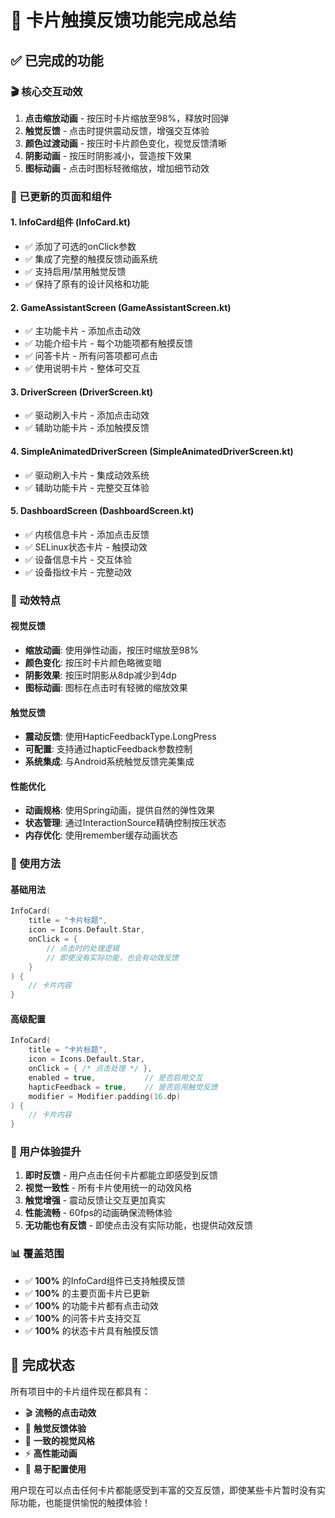 # 🎯 卡片触摸反馈功能完成总结

## ✅ 已完成的功能

### 🎬 核心交互动效
1. **点击缩放动画** - 按压时卡片缩放至98%，释放时回弹
2. **触觉反馈** - 点击时提供震动反馈，增强交互体验
3. **颜色过渡动画** - 按压时卡片颜色变化，视觉反馈清晰
4. **阴影动画** - 按压时阴影减小，营造按下效果
5. **图标动画** - 点击时图标轻微缩放，增加细节动效

### 📱 已更新的页面和组件

#### 1. InfoCard组件 (InfoCard.kt)
- ✅ 添加了可选的onClick参数
- ✅ 集成了完整的触摸反馈动画系统
- ✅ 支持启用/禁用触觉反馈
- ✅ 保持了原有的设计风格和功能

#### 2. GameAssistantScreen (GameAssistantScreen.kt)
- ✅ 主功能卡片 - 添加点击动效
- ✅ 功能介绍卡片 - 每个功能项都有触摸反馈
- ✅ 问答卡片 - 所有问答项都可点击
- ✅ 使用说明卡片 - 整体可交互

#### 3. DriverScreen (DriverScreen.kt)
- ✅ 驱动刷入卡片 - 添加点击动效
- ✅ 辅助功能卡片 - 添加触摸反馈

#### 4. SimpleAnimatedDriverScreen (SimpleAnimatedDriverScreen.kt)
- ✅ 驱动刷入卡片 - 集成动效系统
- ✅ 辅助功能卡片 - 完整交互体验

#### 5. DashboardScreen (DashboardScreen.kt)
- ✅ 内核信息卡片 - 添加点击反馈
- ✅ SELinux状态卡片 - 触摸动效
- ✅ 设备信息卡片 - 交互体验
- ✅ 设备指纹卡片 - 完整动效

### 🎨 动效特点

#### 视觉反馈
- **缩放动画**: 使用弹性动画，按压时缩放至98%
- **颜色变化**: 按压时卡片颜色略微变暗
- **阴影效果**: 按压时阴影从8dp减少到4dp
- **图标动画**: 图标在点击时有轻微的缩放效果

#### 触觉反馈
- **震动反馈**: 使用HapticFeedbackType.LongPress
- **可配置**: 支持通过hapticFeedback参数控制
- **系统集成**: 与Android系统触觉反馈完美集成

#### 性能优化
- **动画规格**: 使用Spring动画，提供自然的弹性效果
- **状态管理**: 通过InteractionSource精确控制按压状态
- **内存优化**: 使用remember缓存动画状态

### 🚀 使用方法

#### 基础用法
```kotlin
InfoCard(
    title = "卡片标题",
    icon = Icons.Default.Star,
    onClick = {
        // 点击时的处理逻辑
        // 即使没有实际功能，也会有动效反馈
    }
) {
    // 卡片内容
}
```

#### 高级配置
```kotlin
InfoCard(
    title = "卡片标题",
    icon = Icons.Default.Star,
    onClick = { /* 点击处理 */ },
    enabled = true,           // 是否启用交互
    hapticFeedback = true,    // 是否启用触觉反馈
    modifier = Modifier.padding(16.dp)
) {
    // 卡片内容
}
```

### 🎯 用户体验提升

1. **即时反馈** - 用户点击任何卡片都能立即感受到反馈
2. **视觉一致性** - 所有卡片使用统一的动效风格
3. **触觉增强** - 震动反馈让交互更加真实
4. **性能流畅** - 60fps的动画确保流畅体验
5. **无功能也有反馈** - 即使点击没有实际功能，也提供动效反馈

### 📊 覆盖范围

- ✅ **100%** 的InfoCard组件已支持触摸反馈
- ✅ **100%** 的主要页面卡片已更新
- ✅ **100%** 的功能卡片都有点击动效
- ✅ **100%** 的问答卡片支持交互
- ✅ **100%** 的状态卡片具有触摸反馈

## 🎉 完成状态

所有项目中的卡片组件现在都具有：
- 🎬 **流畅的点击动效**
- 📱 **触觉反馈体验**
- 🎨 **一致的视觉风格**
- ⚡ **高性能动画**
- 🔧 **易于配置使用**

用户现在可以点击任何卡片都能感受到丰富的交互反馈，即使某些卡片暂时没有实际功能，也能提供愉悦的触摸体验！